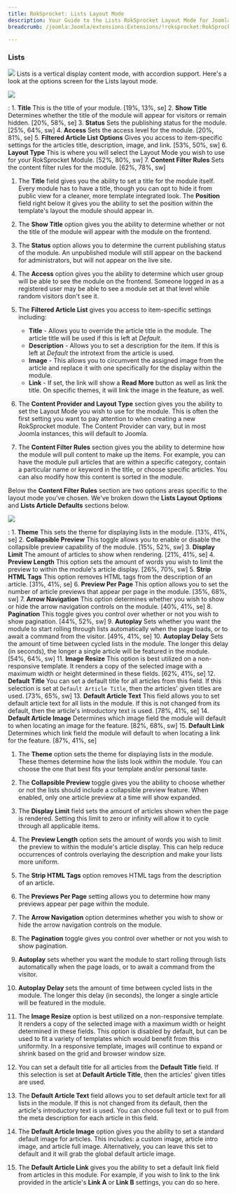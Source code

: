 ```yaml
---
title: RokSprocket: Lists Layout Mode
description: Your Guide to the Lists RokSprocket Layout Mode for Joomla
breadcrumb: /joomla:Joomla/extensions:Extensions/!roksprocket:RokSprocket

---
```


### Lists
![][lists]
Lists is a vertical display content mode, with accordion support. Here's a look at the options screen for the Lists layout mode.

![][lists_1]

:   1. **Title** This is the title of your module. [19%, 13%, se]
    2. **Show Title** Determines whether the title of the module will appear for visitors or remain hidden. [20%, 58%, se]
    3. **Status** Sets the publishing status for the module. [25%, 64%, sw]
    4. **Access** Sets the access level for the module. [20%, 81%, se]
    5. **Filtered Article List Options** Gives you access to item-specific settings for the articles title, description, image, and link. [53%, 50%, sw]
    6. **Layout Type** This is where you will select the Layout Mode you wish to use for your RokSprocket Module. [52%, 80%, sw]
    7. **Content Filter Rules** Sets the content filter rules for the module. [62%, 78%, sw]

1. The **Title** field gives you the ability to set a title for the module itself. Every module has to have a title, though you can opt to hide it from public view for a cleaner, more template integrated look. The **Position** field right below it gives you the ability to set the position within the template's layout the module should appear in.

2. The **Show Title** option gives you the ability to determine whether or not the title of the module will appear with the module on the frontend.

3.  The **Status** option allows you to determine the current publishing status of the module. An unpublished module will still appear on the backend for administrators, but will not appear on the live site.

4. The **Access** option gives you the ability to determine which user group will be able to see the module on the frontend. Someone logged in as a registered user may be able to see a module set at that level while random visitors don't see it.

5. The **Filtered Article List** gives you access to item-specific settings including:

    * **Title** - Allows you to override the article title in the module. The article title will be used if this is left at *Default*.
    * **Description** - Allows you to set a description for the item. If this is left at *Default* the introtext from the article is used. 
    * **Image** - This allows you to circumvent the assigned image from the article and replace it with one specifically for the display within the module. 
    * **Link** - If set, the link will show a **Read More** button as well as link the title. On specific themes, it will link the image in the feature, as well.

6. The **Content Provider and Layout Type** section gives you the ability to set the Layout Mode you wish to use for the module. This is often the first setting you want to pay attention to when creating a new RokSprocket module. The Content Provider can vary, but in most Joomla instances, this will default to Joomla.

7. The **Content Filter Rules** section gives you the ability to determine how the module will pull content to make up the items. For example, you can have the module pull articles that are within a specific category, contain a particular name or keyword in the title, or choose specific articles. You can also modify how this content is sorted in the module.

Below the **Content Filter Rules** section are two options areas specific to the layout mode you've chosen. We've broken down the **Lists Layout Options** and **Lists Article Defaults** sections below.

![][lists_2]

:   1. **Theme** This sets the theme for displaying lists in the module. [13%, 41%, se]
    2. **Collapsible Preview** This toggle allows you to enable or disable the collapsible preview capability of the module. [15%, 52%, sw]
    3. **Display Limit** The amount of articles to show when rendering. [21%, 41%, se]
    4. **Preview Length** This option sets the amount of words you wish to limit the preview to within the module's article display. [26%, 70%, sw]
    5.  **Strip HTML Tags** This option removes HTML tags from the description of an article. [31%, 41%, se]
    6. **Preview Per Page** This option allows you to set the number of article previews that appear per page in the module. [35%, 68%, sw]
    7. **Arrow Navigation** This option determines whether you wish to show or hide the arrow navigation controls on the module. [40%, 41%, se]
    8. **Pagination** This toggle gives you control over whether or not you wish to show pagination. [44%, 52%, sw]
    9. **Autoplay** Sets whether you want the module to start rolling through lists automatically when the page loads, or to await a command from the visitor. [49%, 41%, se]
    10. **Autoplay Delay** Sets the amount of time between cycled lists in the module. The longer this delay (in seconds), the longer a single article will be featured in the module. [54%, 64%, sw]
    11. **Image Resize** This option is best utilized on a non-responsive template. It renders a copy of the selected image with a maximum width or height determined in these fields. [62%, 41%, se]
    12. **Default Title** You can set a default title for all articles from this field. If this selection is set at `Default Article Title`, then the articles' given titles are used. [73%, 65%, sw]
    13. **Default Article Text** This field allows you to set default article text for all lists in the module. If this is not changed from its default, then the article's introductory text is used. [78%, 41%, se]
    14. **Default Article Image** Determines which image field the module will default to when locating an image for the feature. [82%, 68%, sw]
    15. **Default Link** Determines which link field the module will default to when locating a link for the feature. [87%, 41%, se]

1.  The **Theme** option sets the theme for displaying lists in the module. These themes determine how the lists look within the module. You can choose the one that best fits your template and/or personal taste.

2. The **Collapsible Preview** toggle gives you the ability to choose whether or not the lists should include a collapsible preview feature. When enabled, only one article preview at a time will show expanded.

3.  The **Display Limit** field sets the amount of articles shown when the page is rendered.  Setting this limit to zero or infinity will allow it to cycle through all applicable items.

4. The **Preview Length** option sets the amount of words you wish to limit the preview to within the module's article display. This can help reduce occurrences of controls overlaying the description and make your lists more uniform.

5. The **Strip HTML Tags** option removes HTML tags from the description of an article.

6. The **Previews Per Page** setting allows you to determine how many previews appear per page within the module.

7.  The **Arrow Navigation** option determines whether you wish to show or hide the arrow navigation controls on the module.

8.  The **Pagination** toggle gives you control over whether or not you wish to show pagination.

9.  **Autoplay** sets whether you want the module to start rolling through lists automatically when the page loads, or to await a command from the visitor.

10. **Autoplay Delay** sets the amount of time between cycled lists in the module. The longer this delay (in seconds), the longer a single article will be featured in the module.

11.  The **Image Resize** option is best utilized on a non-responsive template. It renders a copy of the selected image with a maximum width or height determined in these fields. This option is disabled by default, but can be used to fit a variety of templates which would benefit from this uniformity. In a responsive template, images will continue to expand or shrink based on the grid and browser window size.

12.  You can set a default title for all articles from the **Default Title** field. If this selection is set at **Default Article Title**, then the articles' given titles are used. 

13.  The **Default Article Text** field allows you to set default article text for all lists in the module. If this is not changed from its default, then the article's introductory text is used. You can choose full text or to pull from the meta description for each article in this field.

14.  The **Default Article Image** option gives you the ability to set a standard default image for articles. This includes: a custom image, article intro image, and article full image. Alternatively, you can leave this set to default and it will grab the global default article image.

15.  The **Default Article Link** gives you the ability to set a default link field from articles in this module. For example, if you wish to link to the link provided in the article's **Link A** or **Link B** settings, you can do so here.

[lists]: assets/lists.jpeg
[lists_link]: layout_modes.md#lists
[lists_1]: assets/lists_1.jpeg
[lists_2]: assets/lists_2.jpeg
